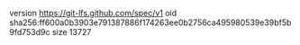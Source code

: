 version https://git-lfs.github.com/spec/v1
oid sha256:ff600a0b3903e791387886f174263ee0b2756ca495980539e39bf5b9fd753d9c
size 13727
